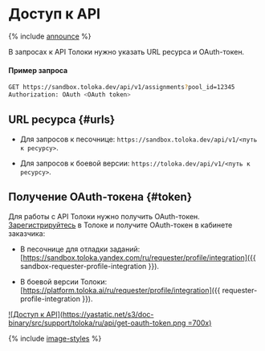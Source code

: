 # Доступ к API

{% include [announce](../_includes/announce.md) %}

В запросах к API Толоки нужно указать URL ресурса и OAuth-токен.

#### Пример запроса

```bash
GET https://sandbox.toloka.dev/api/v1/assignments?pool_id=12345
Authorization: OAuth <OAuth token>
```

## URL ресурса {#urls}

- Для запросов к песочнице: `https://sandbox.toloka.dev/api/v1/<путь к ресурсу>`.

- Для запросов к боевой версии: `https://toloka.dev/api/v1/<путь к ресурсу>`.

## Получение OAuth-токена {#token}

Для работы с API Толоки нужно получить OAuth-токен. [Зарегистрируйтесь](../../guide/concepts/access.md) в Толоке и получите OAuth-токен в кабинете заказчика:

- В песочнице для отладки заданий: [https://sandbox.toloka.yandex.com/ru/requester/profile/integration]({{ sandbox-requester-profile-integration }}).

- В боевой версии Толоки: [https://platform.toloka.ai/ru/requester/profile/integration]({{ requester-profile-integration }}).

[![Доступ к API](https://yastatic.net/s3/doc-binary/src/support/toloka/ru/api/get-oauth-token.png =700x)](https://yastatic.net/s3/doc-binary/src/support/toloka/ru/api/get-oauth-token.png)

{% include [image-styles](../../../_includes/image-styles.md) %}